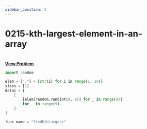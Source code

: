 ```yaml
---
sidebar_position: 2
---
```


# 0215-kth-largest-element-in-an-array
#
[**View Problem**](https://leetcode.com/problems/kth-largest-element-in-an-array)

```python 0215-kth-largest-element-in-an-array
import random

elem = ["."] + [str(i) for i in range(1, 10)]
sizes = [1]
datas = [
    [
        [elem[random.randint(0, 9)] for _ in range(9)]
        for _ in range(9)
    ]
]

func_name = "findKthLargest"
```